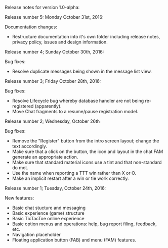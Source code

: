 Release notes for version 1.0-alpha:

Release number 5: Monday October 31st, 2016:

Documentation changes:

- Restructure documentation into it's own folder including release notes, privacy policy, issues and design information.

Release number 4; Sunday October 30th, 2016:

Bug fixes:

- Resolve duplicate messages being shown in the message list view.

Release number 3; Friday October 28th, 2016:

Bug fixes:

- Resolve Lifecycle bug whereby database handler are not being re-registered (apparently).
- Move Chat fragments to a resume/pause registration model.

Release number 2; Wednesday, October 26th

Bug fixes:

- Remove the "Register" button from the intro screen layout; change the text accordingly.
- Make sure that a click on the button, the icon and layout in the chat FAM generate an appropriate action.
- Make sure that standard material icons use a tint and that non-standard do mot.
- Use the name when reporting a TTT win rather than X or O.
- Make an implicit restart after a win or tie work correctly.

Release number 1; Tuesday, October 24th, 2016:

New features:

- Basic chat stucture and messaging
- Basic experience (game) structure
- Basic TicTacToe online experience
- Basic option menus and operations: help, bug report filing, feedback, etc.
- Navigation placeholder
- Floating application button (FAB) and menu (FAM) features.
